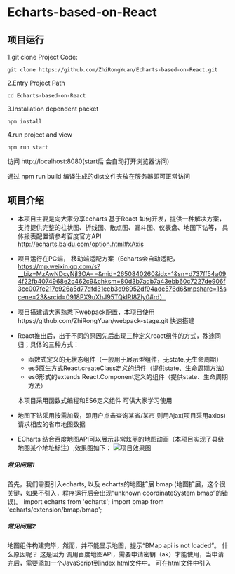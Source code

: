 # Echarts-based-on-React
## 项目运行 ##

1.git clone Project Code:

    git clone https://github.com/ZhiRongYuan/Echarts-based-on-React.git

2.Entry Project Path

    cd Echarts-based-on-React

3.Installation dependent packet

    npm install

4.run project and view

    npm run start


访问 http://localhost:8080(start后 会自动打开浏览器访问)

通过 npm run build  编译生成的dist文件夹放在服务器即可正常访问



## 项目介绍 ##

* 本项目主要是向大家分享echarts 基于React 如何开发，提供一种解决方案， 支持提供完整的柱状图、折线图、散点图、漏斗图、仪表盘、地图下钻等， 具体报表配置请参考百度官方API http://echarts.baidu.com/option.html#xAxis

* 项目运行在PC端， 移动端适配方案（Echarts会自动适配，https://mp.weixin.qq.com/s?__biz=MzAwNDcyNjI3OA==&mid=2650840260&idx=1&sn=d737ff54a094f22fb4074968e2c462c9&chksm=80d3b7adb7a43ebb60c7227de906f3cc007fe217e926a5d77dfd31eeb3d98952df94ade576d6&mpshare=1&scene=23&srcid=0918PX9uXhJ95TQklRI8Zly0#rd）

* 项目搭建请大家熟悉下webpack配置，本项目使用https://github.com/ZhiRongYuan/webpack-stage.git 快速搭建

* React推出后，出于不同的原因先后出现三种定义react组件的方式，殊途同归；具体的三种方式：

  * 函数式定义的无状态组件（一般用于展示型组件，无state,无生命周期）
  * es5原生方式React.createClass定义的组件（提供state、生命周期方法）
  * es6形式的extends React.Component定义的组件（提供state、生命周期方法）

  本项目采用函数式编程和ES6定义组件  可供大家学习使用


* 地图下钻采用按需加载，即用户点击查询某省/某市 则用Ajax(项目采用axios)请求相应的省市地图数据

* ECharts 结合百度地图API可以展示非常炫丽的地图动画（本项目实现了县级地图某个地址标注）,效果图如下：
![项目效果图](https://github.com/ZhiRongYuan/Echarts-based-on-React/raw/master/show.png)

##### 常见问题1 #####
首先，我们需要引入echarts, 以及 echarts的地图扩展 bmap (地图扩展，这个很关键，如果不引入，程序运行后会出现“unknown coordinateSystem bmap”的错误)。
import echarts from 'echarts';
import bmap from 'echarts/extension/bmap/bmap';


##### 常见问题2 #####
地图组件构建完毕，然而，并不能显示地图，提示“BMap api is not loaded”。 什么原因呢？
这是因为 调用百度地图API，需要申请密钥（ak）才能使用，当申请完后，需要添加一个JavaScript到index.html文件中。
可在html文件中引入<script src="http://api.map.baidu.com/api?v=2.0&ak=ZUONbpqGBsYGXNIYHicvbAbM"></script>